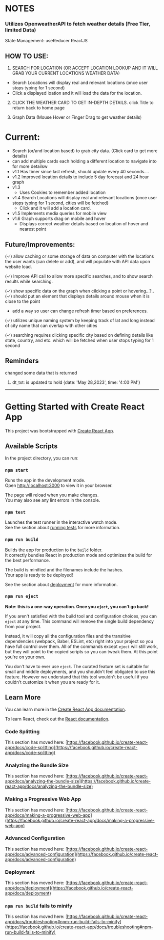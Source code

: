 # NOTES

### Utilizes OpenweatherAPI to fetch weather details (Free Tier, limited Data)

State Management: useReducer
ReactJS

## HOW TO USE:

1.  SEARCH FOR LOCATION (OR ACCEPT LOCATION LOOKUP AND IT WILL GRAB YOUR CURRENT LOCATIONS WEATHER DATA)

- Search Locations will display real and relevant locations (once user stops typing for 1 second)
- Click a displayed loation and it will load the data for the location.

2.  CLICK THE WEATHER CARD TO GET IN-DEPTH DETAILS. click Title to return back to home page

3.  Graph Data (Mouse Hover or Finger Drag to get weather details)

# Current:

- Search (or/and location based) to grab city data. (Click card to get more details)
- can add multiple cards each holding a different location to navigate into for more detailsw
- v1.1 Has timer since last refresh, should update every 40 seconds....
- v1.2 Improved location details to include 5 day forecast and 24 hour graph
- v1.3
  - Uses Cookies to remember added location
- v1.4 Search Locations will display real and relevant locations (once user stops typing for 1 second, cities will be fetched)
  - Click and it will add a location card.
- v1.5 Implements media queries for mobile view
- v1.6 Graph supports drag on mobile and hover
  - Displays correct weather details based on location of hover and nearest point

## Future/Improvements:

(✓) allow caching or some storage of data on computer with the locations the user wants (can delete or add), and will populate with API data upon website load.

(✓) Improve API call to allow more specific searches, and to show search results while searching.

(✓) show specific data on the graph when cilcking a point or hovering...?..
(✓) should put an element that displays details around mouse when it is close to the point

- add a way so user can change refresh timer based on preferences.

(✓) utilizes unique naming system by keeping track of lat and long instead of city name that can overlap with other cities

(✓) searching requires clicking specific city based on defining details like state, country, and etc. which will be fetched when user stops typing for 1 second

## Reminders

changed some data that is returned

1. dt_txt: is updated to hold {date: 'May 28,2023', time: '4:00 PM'}

---

# Getting Started with Create React App

This project was bootstrapped with [Create React App](https://github.com/facebook/create-react-app).

## Available Scripts

In the project directory, you can run:

### `npm start`

Runs the app in the development mode.\
Open [http://localhost:3000](http://localhost:3000) to view it in your browser.

The page will reload when you make changes.\
You may also see any lint errors in the console.

### `npm test`

Launches the test runner in the interactive watch mode.\
See the section about [running tests](https://facebook.github.io/create-react-app/docs/running-tests) for more information.

### `npm run build`

Builds the app for production to the `build` folder.\
It correctly bundles React in production mode and optimizes the build for the best performance.

The build is minified and the filenames include the hashes.\
Your app is ready to be deployed!

See the section about [deployment](https://facebook.github.io/create-react-app/docs/deployment) for more information.

### `npm run eject`

**Note: this is a one-way operation. Once you `eject`, you can't go back!**

If you aren't satisfied with the build tool and configuration choices, you can `eject` at any time. This command will remove the single build dependency from your project.

Instead, it will copy all the configuration files and the transitive dependencies (webpack, Babel, ESLint, etc) right into your project so you have full control over them. All of the commands except `eject` will still work, but they will point to the copied scripts so you can tweak them. At this point you're on your own.

You don't have to ever use `eject`. The curated feature set is suitable for small and middle deployments, and you shouldn't feel obligated to use this feature. However we understand that this tool wouldn't be useful if you couldn't customize it when you are ready for it.

## Learn More

You can learn more in the [Create React App documentation](https://facebook.github.io/create-react-app/docs/getting-started).

To learn React, check out the [React documentation](https://reactjs.org/).

### Code Splitting

This section has moved here: [https://facebook.github.io/create-react-app/docs/code-splitting](https://facebook.github.io/create-react-app/docs/code-splitting)

### Analyzing the Bundle Size

This section has moved here: [https://facebook.github.io/create-react-app/docs/analyzing-the-bundle-size](https://facebook.github.io/create-react-app/docs/analyzing-the-bundle-size)

### Making a Progressive Web App

This section has moved here: [https://facebook.github.io/create-react-app/docs/making-a-progressive-web-app](https://facebook.github.io/create-react-app/docs/making-a-progressive-web-app)

### Advanced Configuration

This section has moved here: [https://facebook.github.io/create-react-app/docs/advanced-configuration](https://facebook.github.io/create-react-app/docs/advanced-configuration)

### Deployment

This section has moved here: [https://facebook.github.io/create-react-app/docs/deployment](https://facebook.github.io/create-react-app/docs/deployment)

### `npm run build` fails to minify

This section has moved here: [https://facebook.github.io/create-react-app/docs/troubleshooting#npm-run-build-fails-to-minify](https://facebook.github.io/create-react-app/docs/troubleshooting#npm-run-build-fails-to-minify)
